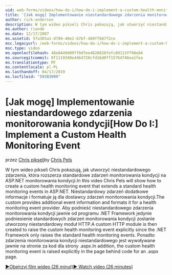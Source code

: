 ```yaml
---
uid: web-forms/videos/how-do-i/how-do-i-implement-a-custom-health-monitoring-event
title: '[Jak mogę] Implementowanie niestandardowego zdarzenia monitorowania kondycji | Dokumentacja firmy Microsoft'
author: rick-anderson
description: W tym wideo pikseli Chris pokazują, jak utworzyć niestandardowego zdarzenia, która rozszerza standardowe zdarzeń monitorowania kondycji na ASP.NET monitorowania kondycji. Pro niestandardowe...
ms.author: riande
ms.date: 12/17/2007
ms.assetid: 5fa365a1-d709-40e2-b7bf-489ff687f2ce
msc.legacyurl: /web-forms/videos/how-do-i/how-do-i-implement-a-custom-health-monitoring-event
msc.type: video
ms.openlocfilehash: 48e0449d09ff0dfee4820820fefc89113ff98e84
ms.sourcegitcommit: 0f1119340e4464720cfd16d0ff15764746ea1fea
ms.translationtype: MT
ms.contentlocale: pl-PL
ms.lasthandoff: 04/17/2019
ms.locfileid: "59383099"
---
```

# <a name="how-do-i-implement-a-custom-health-monitoring-event"></a><span data-ttu-id="c542b-104">[Jak mogę] Implementowanie niestandardowego zdarzenia monitorowania kondycji</span><span class="sxs-lookup"><span data-stu-id="c542b-104">[How Do I:] Implement a Custom Health Monitoring Event</span></span>

<span data-ttu-id="c542b-105">przez [Chris pikseli](https://twitter.com/chrispels)</span><span class="sxs-lookup"><span data-stu-id="c542b-105">by [Chris Pels](https://twitter.com/chrispels)</span></span>

<span data-ttu-id="c542b-106">W tym wideo pikseli Chris pokazują, jak utworzyć niestandardowego zdarzenia, która rozszerza standardowe zdarzeń monitorowania kondycji na ASP.NET monitorowania kondycji.</span><span class="sxs-lookup"><span data-stu-id="c542b-106">In this video Chris Pels will show how to create a custom health monitoring event that extends a standard health monitoring events in ASP.NET.</span></span> <span data-ttu-id="c542b-107">Niestandardowy zdarzeń dodatkowe informacje i formatuje ją dla dostawcy zdarzeń monitorowania kondycji.</span><span class="sxs-lookup"><span data-stu-id="c542b-107">The custom provides additional event information and formats it for a health monitoring event provider.</span></span> <span data-ttu-id="c542b-108">Aby podnieść niestandardowego zdarzenia monitorowania kondycji jawnie od programu .NET Framework jedynie podniesienie standardowych zdarzeń monitorowania kondycji zostanie utworzony niestandardowy moduł HTTP.</span><span class="sxs-lookup"><span data-stu-id="c542b-108">A custom HTTP module is then created to raise the custom health monitoring event explicitly since the .NET Framework only raises the standard health monitoring events.</span></span> <span data-ttu-id="c542b-109">Ponadto zdarzenia monitorowania kondycji niestandardowego jest wywoływane jawnie na stronie za kod dla strony .aspx.</span><span class="sxs-lookup"><span data-stu-id="c542b-109">In addition, the custom health monitoring event is raised explicitly in the page behind code for an .aspx page.</span></span>

[<span data-ttu-id="c542b-110">&#9654;Obejrzyj film wideo (26 minut)</span><span class="sxs-lookup"><span data-stu-id="c542b-110">&#9654; Watch video (26 minutes)</span></span>](https://channel9.msdn.com/Blogs/ASP-NET-Site-Videos/how-do-i-implement-a-custom-health-monitoring-event)
